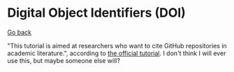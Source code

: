 # Digital Object Identifiers (DOI)

[Go back](..)

"This tutorial is aimed at researchers who want to cite GitHub repositories in academic literature.", according to [the official tutorial](https://guides.github.com/activities/citable-code/). I don't think I will ever use this, but maybe someone else will?